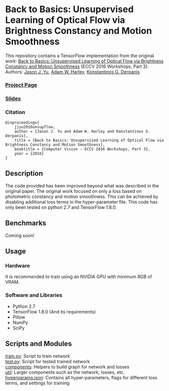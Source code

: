 # Back to Basics: Unsupervised Learning of Optical Flow via Brightness Constancy and Motion Smoothness
This repository contains a TensorFlow implementation from the original work: [Back to Basics: Unsupervised Learning of Optical Flow via Brightness Constancy and Motion Smoothness](https://arxiv.org/abs/1608.05842) (ECCV 2016 Workshops, Part 3).
Authors: [Jason J. Yu](http://scs.ryerson.ca/~jjyu/), [Adam W. Harley](https://www.cs.cmu.edu/~aharley/), [Konstantinos G. Derpanis](http://www.scs.ryerson.ca/~kosta/)

### [Project Page](http://scs.ryerson.ca/~jjyu/projects/unsupervised/optical/flow/machine/learning/2016/08/30/Unsup-flow.html)
### [Slides](https://drive.google.com/file/d/0Bz1dfcnrpXM-T1BjU1dhV29wQXM/view)
### Citation
	@inproceedings{
	    jjyu2016unsupflow,
	    author = {Jason J. Yu and Adam W. Harley and Konstantinos G. Derpanis},
	    title = {Back to Basics: Unsupervised Learning of Optical Flow via Brightness Constancy and Motion Smoothness},
	    booktitle = {Computer Vision - ECCV 2016 Workshops, Part 3},
	    year = {2016}
	}

## Description
The code provided has been improved beyond what was described in the original paper. The original work focused on only a loss based on photometric constancy and motion smoothness. This can be achieved by disabling additional loss terms in the hyper-parameter file. This code has only been tested on python 2.7 and TensorFlow 1.8.0.

## Benchmarks
Coming soon!

## Usage
### Hardware
It is recommended to train using an NVIDIA GPU with minimum 8GB of VRAM.
### Software and Libraries
- Python 2.7
- TensorFlow 1.8.0 (And its requirements)
- Pillow
- NumPy
- SciPy

## Scripts and Modules
[train.py](src/train.py): Script to train network  
[test.py](src/test.py): Script for tested trained network  
[components](src/components): Helpers to build graph for network and losses  
[util](src/util): Larger components such as the network, losses, etc.  
[hyperparams.json](src/hyperparams.json): Contains all hyper-parameters, flags for different loss terms, and settings for training  
